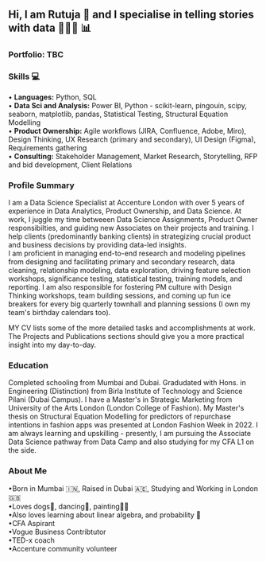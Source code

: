 ## Hi, I am Rutuja 👋 and I specialise in telling stories with data  👩🏻‍💻 :bar_chart:

### Portfolio: TBC

### Skills :computer:

• **Languages:** Python, SQL<br>
• **Data Sci and Analysis:** Power BI, Python - scikit-learn, pingouin, scipy, seaborn, matplotlib, pandas, Statistical Testing, Structural Equation Modelling <br>
• **Product Ownership:** Agile workflows (JIRA, Confluence, Adobe, Miro), Design Thinking, UX Research (primary and secondary), UI Design (Figma), Requirements gathering<br>
• **Consulting:** Stakeholder Management, Market Research, Storytelling, RFP and bid development, Client Relations<br>

### Profile Summary 
I am a Data Science Specialist at Accenture London with over 5 years of experience in Data Analytics, Product Ownership, and Data Science. At work, I juggle my time betweeen Data Science Assignments, Product Owner responsibilties, and guiding new Associates on their projects and training. I help clients (predominantly banking clients) in strategizing crucial product and business decisions by providing data-led insights. <br>I am proficient in managing end-to-end research and modeling pipelines from designing and facilitating primary and secondary research, data cleaning, relationship modeling, data exploration, driving feature selection workshops, significance testing, statistical testing, training models, and reporting. I am also responsible for fostering PM culture with Design Thinking workshops, team building sessions, and coming up fun ice breakers for every big quarterly townhall and planning sessions (I own my team's birthday calendars too). 

MY CV lists some of the more detailed tasks and accomplishments at work. The Projects and Publications sections should give you a more practical insight into my day-to-day.<br>

### Education
Completed schooling from Mumbai and Dubai. Gradudated with Hons. in Engineering (Distinction) from Birla Institute of Technology and Science Pilani (Dubai Campus). I have a Master's in Strategic Marketing from University of the Arts London (London College of Fashion). My Master's thesis on Structural Equation Modelling for predictors of repurchase intentions in fashion apps was presented at London Fashion Week in 2022. I am always learning and upskilling - presently, I am pursuing the Associate Data Science pathway from Data Camp and also studying for my CFA L1 on the side. 

### About Me
•Born in Mumbai :india:, Raised in Dubai :united_arab_emirates:, Studying and Working in London :uk:<br>
•Loves dogs:dog:, dancing:dancer:, painting:woman_artist:<br>
•Also loves learning about linear algebra, and probability :book:<br>
•CFA Aspirant<br>
•Vogue Business Contribtutor<br>
•TED-x coach<br>
•Accenture community volunteer<br>



